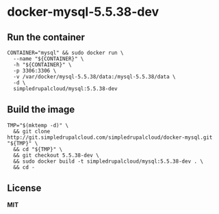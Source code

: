 # docker-mysql-5.5.38-dev

## Run the container

    CONTAINER="mysql" && sudo docker run \
      --name "${CONTAINER}" \
      -h "${CONTAINER}" \
      -p 3306:3306 \
      -v /var/docker/mysql-5.5.38/data:/mysql-5.5.38/data \
      -d \
      simpledrupalcloud/mysql:5.5.38-dev

## Build the image

    TMP="$(mktemp -d)" \
      && git clone http://git.simpledrupalcloud.com/simpledrupalcloud/docker-mysql.git "${TMP}" \
      && cd "${TMP}" \
      && git checkout 5.5.38-dev \
      && sudo docker build -t simpledrupalcloud/mysql:5.5.38-dev . \
      && cd -

## License

**MIT**

